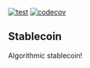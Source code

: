 [![test](https://github.com/marronjo/stablecoin/actions/workflows/workflow.yml/badge.svg)](https://github.com/marronjo/stablecoin/actions/workflows/workflow.yml)
[![codecov](https://codecov.io/gh/marronjo/stablecoin/graph/badge.svg?token=OA45GJ8GNZ)](https://codecov.io/gh/marronjo/stablecoin)

## Stablecoin

Algorithmic stablecoin!